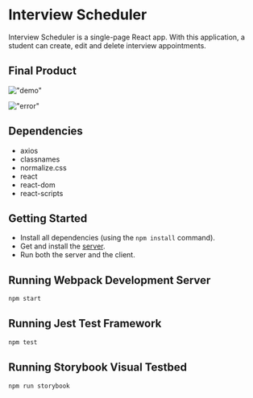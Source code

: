 # Interview Scheduler

Interview Scheduler is a single-page React app. With this application, a student can create, edit and delete interview appointments.

## Final Product

!["demo"](https://github.com/vwt604/scheduler/blob/master/public/images/scheduler-demo.gif)

!["error"](https://github.com/vwt604/scheduler/blob/master/public/images/scheduler-error.gif)


## Dependencies

- axios
- classnames
- normalize.css
- react
- react-dom
- react-scripts

## Getting Started

- Install all dependencies (using the `npm install` command).
- Get and install the [server](https://github.com/lighthouse-labs/scheduler-api).
- Run both the server and the client.

## Running Webpack Development Server

```sh
npm start
```

## Running Jest Test Framework

```sh
npm test
```

## Running Storybook Visual Testbed

```sh
npm run storybook
```
